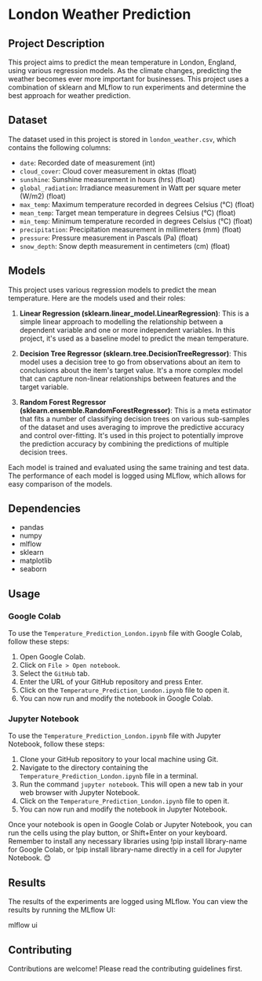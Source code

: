 # London Weather Prediction

## Project Description

This project aims to predict the mean temperature in London, England, using various regression models. As the climate changes, predicting the weather becomes ever more important for businesses. This project uses a combination of sklearn and MLflow to run experiments and determine the best approach for weather prediction.

## Dataset

The dataset used in this project is stored in `london_weather.csv`, which contains the following columns:

- `date`: Recorded date of measurement (int)
- `cloud_cover`: Cloud cover measurement in oktas (float)
- `sunshine`: Sunshine measurement in hours (hrs) (float)
- `global_radiation`: Irradiance measurement in Watt per square meter (W/m2) (float)
- `max_temp`: Maximum temperature recorded in degrees Celsius (°C) (float)
- `mean_temp`: Target mean temperature in degrees Celsius (°C) (float)
- `min_temp`: Minimum temperature recorded in degrees Celsius (°C) (float)
- `precipitation`: Precipitation measurement in millimeters (mm) (float)
- `pressure`: Pressure measurement in Pascals (Pa) (float)
- `snow_depth`: Snow depth measurement in centimeters (cm) (float)

## Models

This project uses various regression models to predict the mean temperature. Here are the models used and their roles:

1. **Linear Regression (sklearn.linear_model.LinearRegression)**: This is a simple linear approach to modelling the relationship between a dependent variable and one or more independent variables. In this project, it's used as a baseline model to predict the mean temperature.

2. **Decision Tree Regressor (sklearn.tree.DecisionTreeRegressor)**: This model uses a decision tree to go from observations about an item to conclusions about the item's target value. It's a more complex model that can capture non-linear relationships between features and the target variable.

3. **Random Forest Regressor (sklearn.ensemble.RandomForestRegressor)**: This is a meta estimator that fits a number of classifying decision trees on various sub-samples of the dataset and uses averaging to improve the predictive accuracy and control over-fitting. It's used in this project to potentially improve the prediction accuracy by combining the predictions of multiple decision trees.

Each model is trained and evaluated using the same training and test data. The performance of each model is logged using MLflow, which allows for easy comparison of the models.

## Dependencies

- pandas
- numpy
- mlflow
- sklearn
- matplotlib
- seaborn

## Usage

### Google Colab

To use the `Temperature_Prediction_London.ipynb` file with Google Colab, follow these steps:

1. Open Google Colab.
2. Click on `File > Open notebook`.
3. Select the `GitHub` tab.
4. Enter the URL of your GitHub repository and press Enter.
5. Click on the `Temperature_Prediction_London.ipynb` file to open it.
6. You can now run and modify the notebook in Google Colab.

### Jupyter Notebook

To use the `Temperature_Prediction_London.ipynb` file with Jupyter Notebook, follow these steps:

1. Clone your GitHub repository to your local machine using Git.
2. Navigate to the directory containing the `Temperature_Prediction_London.ipynb` file in a terminal.
3. Run the command `jupyter notebook`. This will open a new tab in your web browser with Jupyter Notebook.
4. Click on the `Temperature_Prediction_London.ipynb` file to open it.
5. You can now run and modify the notebook in Jupyter Notebook.
   
Once your notebook is open in Google Colab or Jupyter Notebook, you can run the cells using the play button, or Shift+Enter on your keyboard. Remember to install any necessary libraries using !pip install library-name for Google Colab, or !pip install library-name directly in a cell for Jupyter Notebook. 😊

## Results
The results of the experiments are logged using MLflow. You can view the results by running the MLflow UI:

mlflow ui

## Contributing
Contributions are welcome! Please read the contributing guidelines first.
